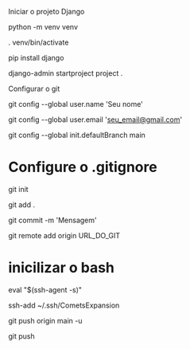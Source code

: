 Iniciar o projeto Django

python -m venv venv


. venv/bin/activate


pip install django


django-admin startproject project .

Configurar o git

git config --global user.name 'Seu nome'

git config --global user.email 'seu_email@gmail.com'

git config --global init.defaultBranch main

# Configure o .gitignore
git init

git add .

git commit -m 'Mensagem'

git remote add origin URL_DO_GIT



# inicilizar o bash
eval "$(ssh-agent -s)"

ssh-add ~/.ssh/CometsExpansion

git push origin main -u

git push